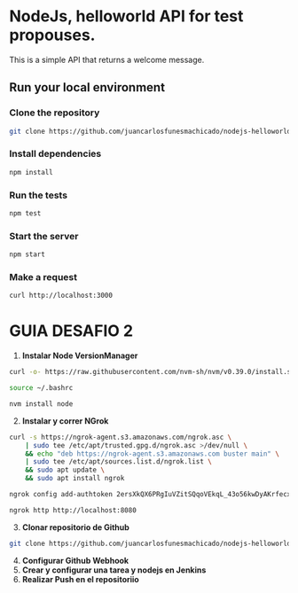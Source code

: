 # NodeJs, helloworld API for test propouses.

This is a simple API that returns a welcome message.

## Run your local environment

### Clone the repository
```bash
git clone https://github.com/juancarlosfunesmachicado/nodejs-helloworld-api.git
```

### Install dependencies
```bash
npm install
```

### Run the tests
```bash
npm test
```

### Start the server
```bash
npm start
```

### Make a request
```bash
curl http://localhost:3000
```

# GUIA DESAFIO 2

1. **Instalar Node VersionManager**
```bash
curl -o- https://raw.githubusercontent.com/nvm-sh/nvm/v0.39.0/install.sh | bash

source ~/.bashrc

nvm install node
```
2. **Instalar y correr NGrok**
```bash
curl -s https://ngrok-agent.s3.amazonaws.com/ngrok.asc \
	| sudo tee /etc/apt/trusted.gpg.d/ngrok.asc >/dev/null \
	&& echo "deb https://ngrok-agent.s3.amazonaws.com buster main" \
	| sudo tee /etc/apt/sources.list.d/ngrok.list \
	&& sudo apt update \
	&& sudo apt install ngrok

ngrok config add-authtoken 2ersXkQX6PRgIuVZitSQqoVEkqL_43o56kwDyAKrfecx5x48P

ngrok http http://localhost:8080
```
3. **Clonar repositorio de Github**
```bash
git clone https://github.com/juancarlosfunesmachicado/nodejs-helloworld-api
```
4. **Configurar Github Webhook**
5. **Crear y configurar una tarea y nodejs en Jenkins**
6. **Realizar Push en el repositoriio**
